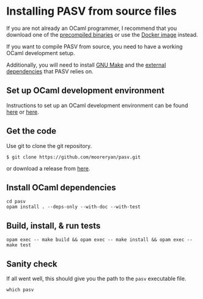 # Installing PASV from source files

If you are not already an OCaml programmer, I recommend that you download one of the [precompiled binaries](./installing-precompiled-binaries.md) or use the [Docker image](./installing-with-docker.md) instead.

If you want to compile PASV from source, you need to have a working OCaml development setup.

Additionally, you will need to install [GNU Make](https://www.gnu.org/software/make/) and the [external dependencies](./installing-external-dependencies.md) that PASV relies on.

## Set up OCaml development environment

Instructions to set up an OCaml development environment can be found [here](https://ocaml.org/learn/tutorials/up_and_running.html) or [here](https://dev.realworldocaml.org/install.html).

## Get the code

Use git to clone the git repository.

```
$ git clone https://github.com/mooreryan/pasv.git
```

or download a release from [here](https://github.com/mooreryan/pasv/releases).

## Install OCaml dependencies

```
cd pasv
opam install . --deps-only --with-doc --with-test
```

## Build, install, & run tests

```
opam exec -- make build && opam exec -- make install && opam exec -- make test
```

## Sanity check

If all went well, this should give you the path to the `pasv` executable file.

```
which pasv
```
